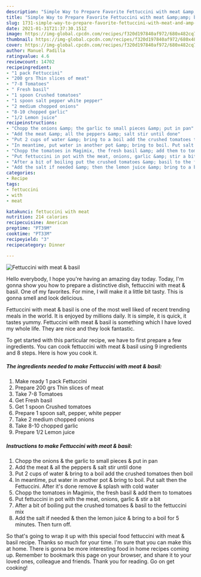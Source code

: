 ```yaml
---
description: "Simple Way to Prepare Favorite Fettuccini with meat &amp;amp; basil"
title: "Simple Way to Prepare Favorite Fettuccini with meat &amp;amp; basil"
slug: 1731-simple-way-to-prepare-favorite-fettuccini-with-meat-and-amp-basil
date: 2021-01-31T21:37:30.151Z
image: https://img-global.cpcdn.com/recipes/f320d197840af972/680x482cq70/fettuccini-with-meat-basil-recipe-main-photo.jpg
thumbnail: https://img-global.cpcdn.com/recipes/f320d197840af972/680x482cq70/fettuccini-with-meat-basil-recipe-main-photo.jpg
cover: https://img-global.cpcdn.com/recipes/f320d197840af972/680x482cq70/fettuccini-with-meat-basil-recipe-main-photo.jpg
author: Manuel Padilla
ratingvalue: 4.6
reviewcount: 14702
recipeingredient:
- "1 pack Fettuccini"
- "200 grs Thin slices of meat"
- "7-8 Tomatoes"
- " Fresh basil"
- "1 spoon Crushed tomatoes"
- "1 spoon salt pepper white pepper"
- "2 medium chopped onions"
- "8-10 chopped garlic"
- "1/2 Lemon juice"
recipeinstructions:
- "Chopp the onions &amp; the garlic to small pieces &amp; put in pan"
- "Add the meat &amp; all the peppers &amp; salt stir until done"
- "Put 2 cups of water &amp; bring to a boil add the crushed tomatoes then boil"
- "In meantime, put water in another pot &amp; bring to boil. Put salt then the Fettuccini. After it&#39;s done remove &amp; splash with cold water"
- "Chopp the tomatoes in Magimix, the fresh basil &amp; add them to tomatoes"
- "Put fettuccini in pot with the meat, onions, garlic &amp; stir a bit"
- "After a bit of boiling put the crushed tomatoes &amp; basil to the fettuccini mix"
- "Add the salt if needed &amp; then the lemon juice &amp; bring to a boil for 5 minutes. Then turn off."
categories:
- Recipe
tags:
- fettuccini
- with
- meat

katakunci: fettuccini with meat 
nutrition: 214 calories
recipecuisine: American
preptime: "PT39M"
cooktime: "PT33M"
recipeyield: "3"
recipecategory: Dinner

---
```



![Fettuccini with meat &amp; basil](https://img-global.cpcdn.com/recipes/f320d197840af972/680x482cq70/fettuccini-with-meat-basil-recipe-main-photo.jpg)

Hello everybody, I hope you're having an amazing day today. Today, I'm gonna show you how to prepare a distinctive dish, fettuccini with meat &amp; basil. One of my favorites. For mine, I will make it a little bit tasty. This is gonna smell and look delicious.

Fettuccini with meat &amp; basil is one of the most well liked of recent trending meals in the world. It is enjoyed by millions daily. It is simple, it is quick, it tastes yummy. Fettuccini with meat &amp; basil is something which I have loved my whole life. They are nice and they look fantastic.




To get started with this particular recipe, we have to first prepare a few ingredients. You can cook fettuccini with meat &amp; basil using 9 ingredients and 8 steps. Here is how you cook it.

<!--inarticleads1-->

##### The ingredients needed to make Fettuccini with meat &amp; basil:

1. Make ready 1 pack Fettuccini
1. Prepare 200 grs Thin slices of meat
1. Take 7-8 Tomatoes
1. Get  Fresh basil
1. Get 1 spoon Crushed tomatoes
1. Prepare 1 spoon salt, pepper, white pepper
1. Take 2 medium chopped onions
1. Take 8-10 chopped garlic
1. Prepare 1/2 Lemon juice




<!--inarticleads2-->

##### Instructions to make Fettuccini with meat &amp; basil:

1. Chopp the onions &amp; the garlic to small pieces &amp; put in pan
1. Add the meat &amp; all the peppers &amp; salt stir until done
1. Put 2 cups of water &amp; bring to a boil add the crushed tomatoes then boil
1. In meantime, put water in another pot &amp; bring to boil. Put salt then the Fettuccini. After it&#39;s done remove &amp; splash with cold water
1. Chopp the tomatoes in Magimix, the fresh basil &amp; add them to tomatoes
1. Put fettuccini in pot with the meat, onions, garlic &amp; stir a bit
1. After a bit of boiling put the crushed tomatoes &amp; basil to the fettuccini mix
1. Add the salt if needed &amp; then the lemon juice &amp; bring to a boil for 5 minutes. Then turn off.




So that's going to wrap it up with this special food fettuccini with meat &amp; basil recipe. Thanks so much for your time. I'm sure that you can make this at home. There is gonna be more interesting food in home recipes coming up. Remember to bookmark this page on your browser, and share it to your loved ones, colleague and friends. Thank you for reading. Go on get cooking!
